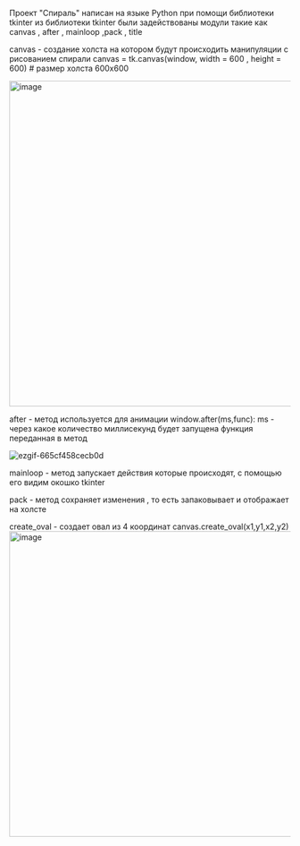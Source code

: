 Проект "Спираль" написан на языке Python при помощи библиотеки tkinter 
из библиотеки tkinter были задействованы модули такие как canvas , after , mainloop ,pack , title 

canvas - создание холста на котором будут происходить манипуляции с рисованием спирали
canvas = tk.canvas(window, width = 600 , height = 600) # размер холста 600x600

<img width="543" height="582" alt="image" src="https://github.com/user-attachments/assets/29860c3b-f07c-4bec-975a-d3cafabab7c8" />


after - метод  используется для анимации window.after(ms,func): ms - через какое количество миллисекунд будет запущена функция переданная в метод


![ezgif-665cf458cecb0d](https://github.com/user-attachments/assets/e923db6a-fa31-43f2-b594-12824fbcd88e)





mainloop  - метод запускает действия которые происходят, с помощью его видим окошко tkinter

pack - метод сохраняет изменения , то есть запаковывает и отображает на холсте

create_oval - создает овал из 4 координат canvas.create_oval(x1,y1,x2,y2)
<img width="511" height="546" alt="image" src="https://github.com/user-attachments/assets/049aeaef-4914-40e9-ac75-7cd9ab3938dd" />
